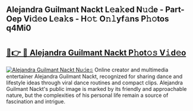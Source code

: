 ## Alejandra Guilmant Nackt L𝚎a𝚔ed N𝚞𝚍e - Part-Oep Vi𝚍𝚎o L𝚎a𝚔s - H𝚘𝚝 O𝚗𝚕yf𝚊ns P𝚑𝚘tos q4Mi0

# <h2><a href="http://kf7zky.oniu.top/?m=Alejandra+Guilmant+Nackt">🔗👉 🔴 Alejandra Guilmant Nackt P𝚑ot𝚘𝚜 V𝚒d𝚎o</a></h2>

[![Alejandra Guilmant Nackt Nu𝚍e𝚜](https://i.imgur.com/0qMVB7G.gif)](http://kf7zky.oniu.top/?m=Alejandra+Guilmant+Nackt)
Online creator and multimedia entertainer Alejandra Guilmant Nackt, recognized for sharing dance and lifestyle ideas through viral dance routines and compact clips. Alejandra Guilmant Nackt's public image is marked by its friendly and approachable nature, but the complexities of his personal life remain a source of fascination and intrigue.  
